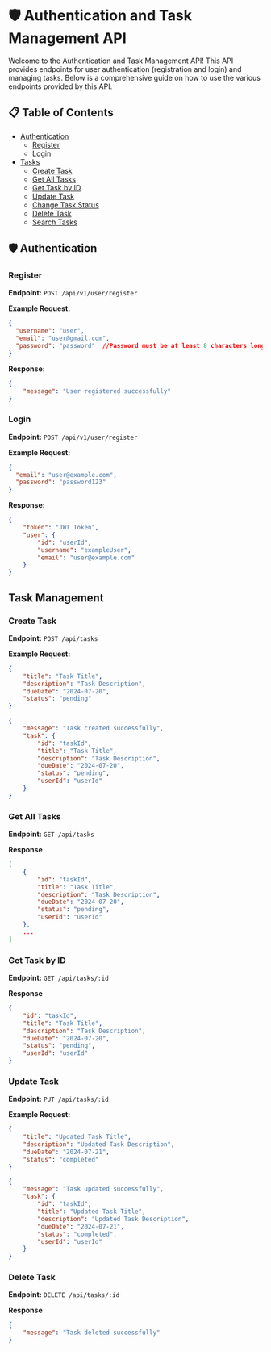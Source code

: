 # 🛡️ Authentication and Task Management API

Welcome to the Authentication and Task Management API! This API provides endpoints for user authentication (registration and login) and managing tasks. Below is a comprehensive guide on how to use the various endpoints provided by this API.

## 📋 Table of Contents

- [Authentication](#authentication)
  - [Register](#register)
  - [Login](#login)
- [Tasks](#tasks)
  - [Create Task](#create-task)
  - [Get All Tasks](#get-all-tasks)
  - [Get Task by ID](#get-task-by-id)
  - [Update Task](#update-task)
  - [Change Task Status](#change-task-status)
  - [Delete Task](#delete-task)
  - [Search Tasks](#search-tasks)

## 🛡️ Authentication

### Register

**Endpoint:** `POST /api/v1/user/register`

**Example Request:**
```json
{
  "username": "user",
  "email": "user@gmail.com",
  "password": "password"  //Password must be at least 8 characters long, contain at least one number, one uppercase and one lowercase letter. 
}
```
**Response:**
```json
{
    "message": "User registered successfully"
}
```



### Login

**Endpoint:** `POST /api/v1/user/register`

**Example Request:**
```json
{
  "email": "user@example.com",
  "password": "password123"
}
```
**Response:**
```json
{
    "token": "JWT Token",
    "user": {
        "id": "userId",
        "username": "exampleUser",
        "email": "user@example.com"
    }
}
```

## Task Management

### Create Task
**Endpoint:** `POST /api/tasks`

**Example Request:**
```json
{
    "title": "Task Title",
    "description": "Task Description",
    "dueDate": "2024-07-20",
    "status": "pending"
}
```
```json
{
    "message": "Task created successfully",
    "task": {
        "id": "taskId",
        "title": "Task Title",
        "description": "Task Description",
        "dueDate": "2024-07-20",
        "status": "pending",
        "userId": "userId"
    }
}
```

### Get All Tasks
**Endpoint:** `GET /api/tasks`

**Response**
```json
[
    {
        "id": "taskId",
        "title": "Task Title",
        "description": "Task Description",
        "dueDate": "2024-07-20",
        "status": "pending",
        "userId": "userId"
    },
    ...
]
```

### Get Task by ID
**Endpoint:** `GET /api/tasks/:id`

**Response**
```json
{
    "id": "taskId",
    "title": "Task Title",
    "description": "Task Description",
    "dueDate": "2024-07-20",
    "status": "pending",
    "userId": "userId"
}
```
### Update Task
**Endpoint:** `PUT /api/tasks/:id`

**Example Request:**
```json
{
    "title": "Updated Task Title",
    "description": "Updated Task Description",
    "dueDate": "2024-07-21",
    "status": "completed"
}
```
```json
{
    "message": "Task updated successfully",
    "task": {
        "id": "taskId",
        "title": "Updated Task Title",
        "description": "Updated Task Description",
        "dueDate": "2024-07-21",
        "status": "completed",
        "userId": "userId"
    }
}
```

### Delete Task
**Endpoint:** `DELETE /api/tasks/:id`

**Response**
```json
{
    "message": "Task deleted successfully"
}
```




